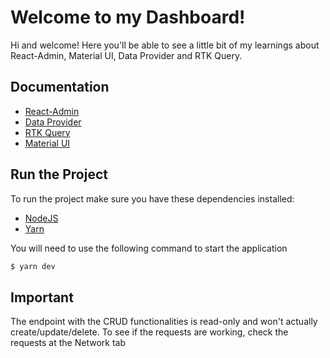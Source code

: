 # Welcome to my Dashboard!

Hi and welcome! Here you'll be able to see a little bit of my learnings about React-Admin, Material UI, Data Provider and RTK Query.

## Documentation

- [React-Admin](https://marmelab.com/react-admin/)
- [Data Provider](https://marmelab.com/react-admin/DataProviderIntroduction.html)
- [RTK Query](https://redux-toolkit.js.org/rtk-query/overview)
- [Material UI](https://mui.com/material-ui/)

## Run the Project

To run the project make sure you have these dependencies installed:

- [NodeJS](https://nodejs.org/en/)
- [Yarn](https://yarnpkg.com/)

You will need to use the following command to start the application

```sh
$ yarn dev
```

## Important

The endpoint with the CRUD functionalities is read-only and won't actually create/update/delete. To see if the requests are working, check the requests at the Network tab
